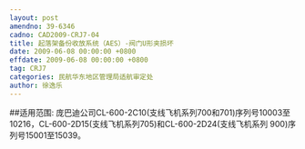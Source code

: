 ```yaml
---
layout: post
amendno: 39-6346
cadno: CAD2009-CRJ7-04
title: 起落架备份收放系统（AES）-阀门U形夹损坏
date: 2009-06-08 00:00:00 +0800
effdate: 2009-06-08 00:00:00 +0800
tag: CRJ7
categories: 民航华东地区管理局适航审定处
author: 徐逸乐
---
```


##适用范围:
庞巴迪公司CL-600-2C10(支线飞机系列700和701)序列号10003至 10216，CL-600-2D15(支线飞机系列705)和CL-600-2D24(支线飞机系列 900)序列号15001至15039。

